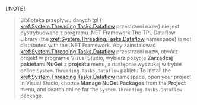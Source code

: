 [!NOTE]
> <span data-ttu-id="aa7fe-101">Biblioteka przepływu danych tpl ( <xref:System.Threading.Tasks.Dataflow> przestrzeni nazw) nie jest dystrybuowane z programu .NET Framework.</span><span class="sxs-lookup"><span data-stu-id="aa7fe-101">The TPL Dataflow Library (the <xref:System.Threading.Tasks.Dataflow> namespace) is not distributed with the .NET Framework.</span></span> <span data-ttu-id="aa7fe-102">Aby zainstalować <xref:System.Threading.Tasks.Dataflow> przestrzeni nazw, otwórz projekt w programie Visual Studio, wybierz pozycję **Zarządzaj pakietami NuGet** z **projektu** menu, a następnie wyszukaj w trybie online `System.Threading.Tasks.Dataflow` pakietu.</span><span class="sxs-lookup"><span data-stu-id="aa7fe-102">To install the <xref:System.Threading.Tasks.Dataflow> namespace, open your project in Visual Studio, choose **Manage NuGet Packages** from the **Project** menu, and search online for the `System.Threading.Tasks.Dataflow` package.</span></span>
